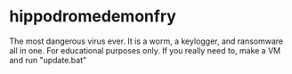# hippodromedemonfry
The most dangerous virus ever.
It is a worm, a keylogger, and ransomware all in one. For educational purposes only.
If you really need to, make a VM and run "update.bat"
